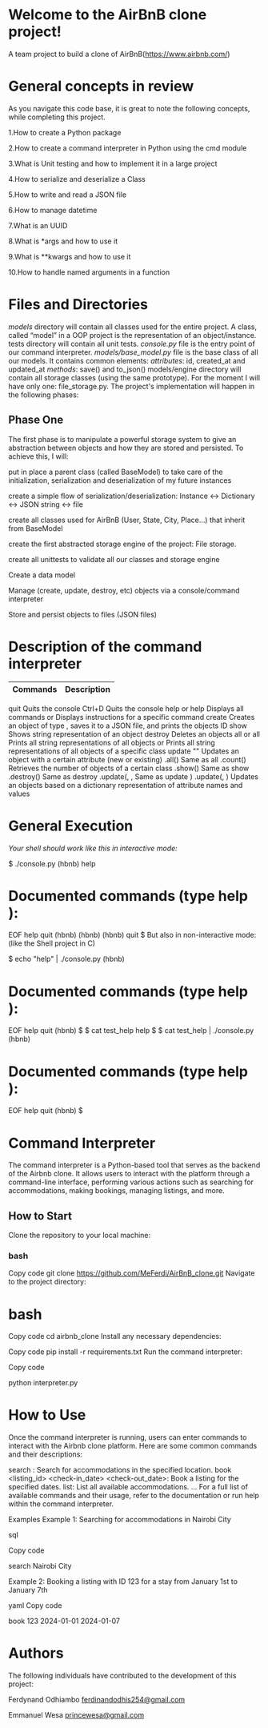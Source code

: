 # Welcome to the AirBnB clone project!
A team project to build a clone of AirBnB(https://www.airbnb.com/)

# General concepts in review
As you navigate this code base, it is great to note the following concepts, while completing this project.

1.How to create a Python package

2.How to create a command interpreter in Python using the cmd module

3.What is Unit testing and how to implement it in a large project

4.How to serialize and deserialize a Class

5.How to write and read a JSON file

6.How to manage datetime

7.What is an UUID

8.What is *args and how to use it

9.What is **kwargs and how to use it

10.How to handle named arguments in a function

# Files and Directories

*models* directory will contain all classes used for the entire project. A class, called “model” in a OOP project is the representation of an object/instance.
tests directory will contain all unit tests.
*console.py* file is the entry point of our command interpreter.
*models/base_model.py* file is the base class of all our models. It contains common elements:
*attributes*: id, created_at and updated_at
*methods*: save() and to_json()
models/engine directory will contain all storage classes (using the same prototype). For the moment I will have only one: file_storage.py.
The project's implementation will happen in the following phases:

## Phase One
The first phase is to manipulate a powerful storage system to give an abstraction between objects and how they are stored and persisted. To achieve this, I will:

put in place a parent class (called BaseModel) to take care of the initialization, serialization and deserialization of my future instances

create a simple flow of serialization/deserialization: Instance <-> Dictionary <-> JSON string <-> file

create all classes used for AirBnB (User, State, City, Place…) that inherit from BaseModel

create the first abstracted storage engine of the project: File storage.

create all unittests to validate all our classes and storage engine

Create a data model

Manage (create, update, destroy, etc) objects via a console/command interpreter

Store and persist objects to files (JSON files)

# Description of the command interpreter
|Commands	|Description|
|-----|-----------------------------------------------------------------------------|
quit	Quits the console
Ctrl+D	Quits the console
help or help <command>	Displays all commands or Displays instructions for a specific command
create <class>	Creates an object of type , saves it to a JSON file, and prints the objects ID
show <class> <ID>	Shows string representation of an object
destroy <class> <ID>	Deletes an objects
all or all <class>	Prints all string representations of all objects or Prints all string representations of all objects of a specific class
update <class> <id> <attribute name> "<attribute value>"	Updates an object with a certain attribute (new or existing)
<class>.all()	Same as all <class>
<class>.count()	Retrieves the number of objects of a certain class
<class>.show(<ID>)	Same as show <class> <ID>
<class>.destroy(<ID>)	Same as destroy <class> <ID>
<class>.update(<ID>, <attribute name>, <attribute value>	Same as update <class> <ID> <attribute name> <attribute value>)
<class>.update(<ID>, <dictionary representation>)	Updates an objects based on a dictionary representation of attribute names and values

# General Execution
*Your shell should work like this in interactive mode:*

$ ./console.py
(hbnb) help

Documented commands (type help <topic>):
========================================
EOF  help  quit
(hbnb) 
(hbnb) 
(hbnb) quit
$
But also in non-interactive mode: (like the Shell project in C)

$ echo "help" | ./console.py
(hbnb)

Documented commands (type help <topic>):
========================================
EOF  help  quit
(hbnb) 
$
$ cat test_help
help
$
$ cat test_help | ./console.py
(hbnb)

Documented commands (type help <topic>):
========================================
EOF  help  quit
(hbnb)
$
# Command Interpreter
The command interpreter is a Python-based tool that serves as the backend of the Airbnb clone. It allows users to interact with the platform through a command-line interface, performing various actions such as searching for accommodations, making bookings, managing listings, and more.

## How to Start
Clone the repository to your local machine:

### bash
Copy code
git clone https://github.com/MeFerdi/AirBnB_clone.git
Navigate to the project directory:

# bash
Copy code
cd airbnb_clone
Install any necessary dependencies:

Copy code
pip install -r requirements.txt
Run the command interpreter:

Copy code

python interpreter.py

# How to Use

Once the command interpreter is running, users can enter commands to interact with the Airbnb clone platform. Here are some common commands and their descriptions:

search <location>: Search for accommodations in the specified location.
book <listing_id> <check-in_date> <check-out_date>: Book a listing for the specified dates.
list: List all available accommodations.
...
For a full list of available commands and their usage, refer to the documentation or run help within the command interpreter.

Examples
Example 1: Searching for accommodations in Nairobi City

sql

Copy code

search Nairobi City

Example 2: Booking a listing with ID 123 for a stay from January 1st to January 7th

yaml
Copy code

book 123 2024-01-01 2024-01-07

# Authors
The following individuals have contributed to the development of this project:

Ferdynand Odhiambo <ferdinandodhis254@gmail.com>

Emmanuel Wesa <princewesa@gmail.com>